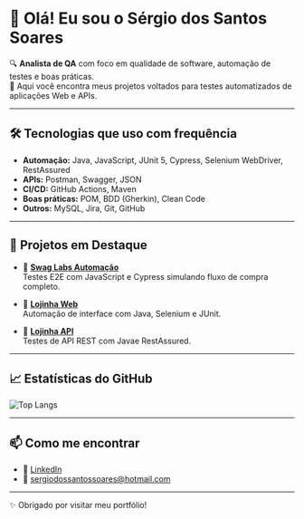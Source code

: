 # 👋 Olá! Eu sou o Sérgio dos Santos Soares

🔍 **Analista de QA** com foco em qualidade de software, automação de testes e boas práticas.  
🚀 Aqui você encontra meus projetos voltados para testes automatizados de aplicações Web e APIs.

---

## 🛠️ Tecnologias que uso com frequência

- **Automação:** Java, JavaScript, JUnit 5, Cypress, Selenium WebDriver, RestAssured  
- **APIs:** Postman, Swagger, JSON  
- **CI/CD:** GitHub Actions, Maven  
- **Boas práticas:** POM, BDD (Gherkin), Clean Code  
- **Outros:** MySQL, Jira, Git, GitHub

---

## 📌 Projetos em Destaque

- 🔹 [**Swag Labs Automação**](https://github.com/sergio-engsoft/SwagLabsAutomacao)  
  Testes E2E com JavaScript e Cypress simulando fluxo de compra completo.

- 🔹 [**Lojinha Web**](https://github.com/sergio-engsoft/lojinhaWebAutomacao)  
  Automação de interface com Java, Selenium e JUnit.

- 🔹 [**Lojinha API**](https://github.com/sergio-engsoft/LojinhaAPIAutomacao)  
  Testes de API REST com Javae  RestAssured.

---

## 📈 Estatísticas do GitHub

![Top Langs](https://github-readme-stats.vercel.app/api/top-langs/?username=sergio-engsoft&layout=compact&hide=css,html)

---

## 📫 Como me encontrar

- 🔗 [LinkedIn](https://www.linkedin.com/in/sergio-dos-santos-soares)  
- 💬 sergiodossantossoares@hotmail.com  

---

✨ Obrigado por visitar meu portfólio!
